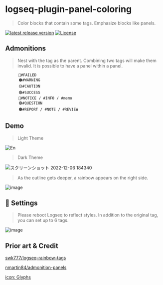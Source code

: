 # logseq-plugin-panel-coloring

> Color blocks that contain some tags. Emphasize blocks like panels.

[![latest release version](https://img.shields.io/github/v/release/YU000jp/logseq-rainbow-blocks)](https://github.com/YU000jp/logseq-rainbow-blocks/releases)
[![License](https://img.shields.io/github/license/YU000jp/logseq-rainbow-blocks?color=blue)](https://github.com/YU000jp/logseq-rainbow-blocks/blob/main/LICENSE)

## Admonitions

> Nest with the tag as the parent. Combining two tags will make them invalid. It is possible to have a panel within a panel.

          🔴#FAILED
          🟠#WARNING
          🟡#CAUTION
          🟢#SUCCESS
          🔵#NOTICE / #INFO / #memo
          🟣#QUESTION
          🟤#REPORT / #NOTE / #REVIEW

## Demo

> Light Theme

![En](https://user-images.githubusercontent.com/111847207/205900410-888cda0e-020c-4b83-96ea-5793414803f0.png)

> Dark Theme

![スクリーンショット 2022-12-06 184340](https://user-images.githubusercontent.com/111847207/205900451-27ef0d6d-adbb-4e8f-86ea-eb5bf1a20320.png)

> As the outline gets deeper, a rainbow appears on the right side.

![image](https://user-images.githubusercontent.com/111847207/205902934-21140e61-7ec2-41c7-b89a-834bb5719392.png)

## 🎨 Settings

> Please reboot Logseq to reflect styles.
> In addition to the original tag, you can set up to 6 tags.

![image](https://user-images.githubusercontent.com/111847207/205900502-1e6d4617-5442-46f5-b835-f1bd0ce0c123.png)

## Prior art & Credit

[swk777/logseq-rainbow-tags](https://github.com/swk777/logseq-rainbow-tags)

[nmartin84/admonition-panels](https://github.com/nmartin84/admonition-panels)

[icon: Glyphs](https://glyphs.fyi/dir?i=venn&v=poly&w)
